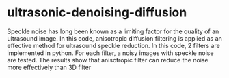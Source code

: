 # ultrasonic-denoising-diffusion
Speckle noise has long been known as a limiting factor for the quality of an ultrasound image. In this code, anisotropic
diffusion filtering is applied as an effective method for ultrasound speckle reduction. In this code, 2 filters
are implemented in python. For each filter, a noisy images with speckle noise are tested. The results
show that anisotropic filter can reduce the noise more effectively than 3D filter
